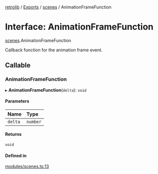 [retrolib](../README.md) / [Exports](../modules.md) / [scenes](../modules/scenes.md) / AnimationFrameFunction

# Interface: AnimationFrameFunction

[scenes](../modules/scenes.md).AnimationFrameFunction

Callback function for the animation frame event.

## Callable

### AnimationFrameFunction

▸ **AnimationFrameFunction**(`delta`): `void`

#### Parameters

| Name | Type |
| :------ | :------ |
| `delta` | `number` |

#### Returns

`void`

#### Defined in

[modules/scenes.ts:13](https://github.com/philbgarner/retrolib/blob/97cd8c0/src/modules/scenes.ts#L13)
